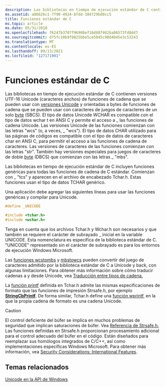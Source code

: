 ```yaml
---
description: Las bibliotecas en tiempo de ejecución estándar de C contienen versiones UTF-16 Unicode (caracteres anchos) de funciones de cadena que se pueden usar con versiones Unicode y orientadas a bytes de funciones de cadena que se pueden usar con caracteres de juegos de caracteres de un solo byte (SBCS). El tipo de datos Unicode WCHAR es compatible con el tipo de datos wchar t en ANSI C y permite el acceso a \_ las funciones de cadena Unicode. Las versiones Unicode de las funciones comienzan con las letras \# &0034;wcs&\# 0034; (o a veces &\# 0034; \_ wcs&\# 0034;). El tipo de datos CHAR utilizado para las páginas de códigos es compatible con el tipo de datos de caracteres char en ANSI C, para permitir el acceso a las funciones de cadena de caracteres. Las versiones de caracteres de las funciones comienzan con las letras \# &0034;str&\# 0034;. También hay versiones especiales para juegos de caracteres de doble byte (DBCS) que comienzan con las letras &\# 0034; \_ mbs&\# 0034;.
ms.assetid: a86626c1-7f90-4924-bfdd-384729bd0cc5
title: Funciones estándar de C
ms.topic: article
ms.date: 05/31/2018
ms.openlocfilehash: f6247b3707f96908ef16d887462ba06573fd8dd7
ms.sourcegitcommit: d75fc10b9f0825bbe5ce5045c90d4045e3c53243
ms.translationtype: MT
ms.contentlocale: es-ES
ms.lasthandoff: 09/13/2021
ms.locfileid: "127171901"
---
```

# <a name="standard-c-functions"></a>Funciones estándar de C

Las bibliotecas en tiempo de ejecución estándar de C contienen versiones UTF-16 Unicode (caracteres anchos) de funciones de cadena que se pueden usar con [versiones Unicode](unicode.md) y orientadas a bytes de funciones de cadena que se pueden usar con caracteres de juegos de caracteres de un solo [byte](single-byte-character-sets.md) (SBCS). El tipo de datos Unicode WCHAR es compatible con el tipo de datos wchar t en ANSI C y permite el acceso a \_ las funciones de cadena Unicode. Las versiones Unicode de las funciones comienzan con las letras "wcs" (o, a veces, \_ "wcs"). El tipo de datos CHAR utilizado para las páginas de códigos es compatible con el tipo de datos de caracteres char en ANSI C, para permitir el acceso a las funciones de cadena de caracteres. Las versiones de caracteres de las funciones comienzan con las letras "str". También hay versiones especiales para juegos de caracteres de doble [byte](double-byte-character-sets.md) (DBCS) que comienzan con las letras \_ "mbs".

Las bibliotecas en tiempo de ejecución estándar de C incluyen funciones genéricas para todas las funciones de cadena de C estándar. Comienzan con \_ "tcs" y aparecen en el archivo de encabezado Tchar.h. Estas funciones usan el tipo de datos TCHAR genérico.

Una aplicación debe agregar las siguientes líneas para usar las funciones genéricas y compilar para Unicode.


```C++
#define _UNICODE

#include <tchar.h>
#include <wchar.h>
```



Tenga en cuenta que los archivos Tchar.h y Wchar.h son necesarios y que también se requiere el carácter de subrayado \_ inicial en la variable UNICODE. Esta nomenclatura es específica de la biblioteca estándar de C. "UNICODE" representado sin el carácter de subrayado es para los entornos de ejecución Windows Microsoft.

Las [funciones wcstombs](/cpp/c-runtime-library/reference/wcstombs-wcstombs-l) y [mbstowcs](/cpp/c-runtime-library/reference/mbstowcs-s-mbstowcs-s-l) pueden convertir del juego de caracteres admitido por la biblioteca estándar de C a Unicode y back, con algunas limitaciones. Para obtener más información sobre cómo traducir cadenas a y desde Unicode, vea [Traducción entre tipos de cadena.](translation-between-string-types.md)

La [función printf](/cpp/c-runtime-library/reference/printf-printf-l-wprintf-wprintf-l) definida en Tchar.h admite las mismas especificaciones de formato que las funciones de impresión Strsafe.h, por ejemplo [**StringCbPrintf**](/windows/win32/api/strsafe/nf-strsafe-stringcbprintfa). De forma similar, Tchar.h define una [función wprintf,](/cpp/c-runtime-library/reference/printf-printf-l-wprintf-wprintf-l) en la que la propia cadena de formato es una cadena Unicode.

> [!Caution]  
> El control deficiente del búfer se implica en muchos problemas de seguridad que implican saturaciones de búfer. Vea [Referencia de Strsafe.h.](../menurc/strsafe-ovw.md) Las funciones definidas en Strsafe.h proporcionan procesamiento adicional para el control adecuado del búfer en el código. Están diseñados para reemplazar sus homólogos integrados de C/C++, así como implementaciones específicas Windows Microsoft. Para obtener más información, vea [Security Considerations: International Features](security-considerations--international-features.md).

 

## <a name="related-topics"></a>Temas relacionados

<dl> <dt>

[Unicode en la API de Windows](unicode-in-the-windows-api.md)
</dt> </dl>

 

 
